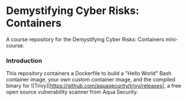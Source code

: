 # Demystifying Cyber Risks: Containers
A course repository for the Demystifying Cyber Risks: Containers mini-course.

### Introduction
This repository containers a Dockerfile to build a "Hello World" Bash container image, your own custom container image, and the compiled binary for ![Trivy][https://github.com/aquasecurity/trivy/releases], a free open source vulnerability scanner from Aqua Security.
